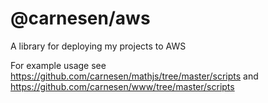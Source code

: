 # @carnesen/aws 

A library for deploying my projects to AWS

For example usage see https://github.com/carnesen/mathjs/tree/master/scripts and https://github.com/carnesen/www/tree/master/scripts
